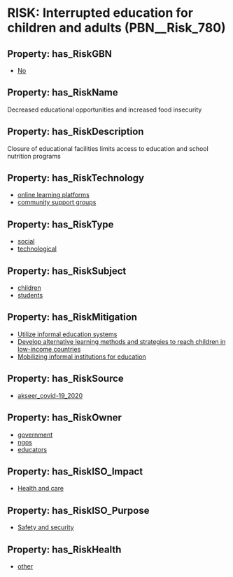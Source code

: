 # RISK: __Interrupted education for children and adults__ (PBN__Risk_780)

## Property: has_RiskGBN

* [No](PBN__RiskGBN_0)

## Property: has_RiskName

Decreased educational opportunities and increased food insecurity

## Property: has_RiskDescription

Closure of educational facilities limits access to education and school nutrition programs

## Property: has_RiskTechnology

* [online learning platforms](PBN__Technology_74)
* [community support groups](PBN__Technology_75)

## Property: has_RiskType

* [social](PBN__RiskType_2)
* [technological](PBN__RiskType_5)

## Property: has_RiskSubject

* [children](PBN__Stakeholder_62)
* [students](PBN__Stakeholder_101)

## Property: has_RiskMitigation

* [Utilize informal education systems](PBN__RiskMitigation_1073)
* [Develop alternative learning methods and strategies to reach children in low-income countries](PBN__RiskMitigation_1496)
* [Mobilizing informal institutions for education](PBN__Mitigation_85)

## Property: has_RiskSource

* [akseer_covid-19_2020](PBN__Article_222)

## Property: has_RiskOwner

* [government](PBN__Stakeholder_73)
* [ngos](PBN__Stakeholder_234)
* [educators](PBN__Stakeholder_43)

## Property: has_RiskISO_Impact

* [Health and care](PBN__RiskISO_Purpose_0)

## Property: has_RiskISO_Purpose

* [Safety and security](PBN__RiskISO_Impact_0)

## Property: has_RiskHealth

* [other](PBN__RiskHealth_2)

